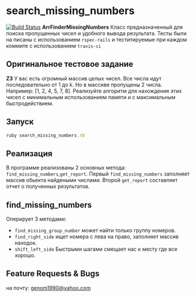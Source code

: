# search_missing_numbers
[![Build Status](https://travis-ci.org/Rattt/search_missing_numbers.svg?branch=master)](https://travis-ci.org/Rattt/search_missing_numbers) 
**ArrFinderMissingNumbers** Класс предназначенный для поиска пропущенных чисел и удобного вывода результата.
Тесты были на писаны с использованием `rspec-rails` и теститируемые при каждом коммите с использованием `travis-ci`

## Оригинальное тестовое задание
**Z3**
У вас есть огромный массив целых чисел. Все числа идут последовательно от 1 до k. Но в массиве пропущены 2 числа. Например: [1, 2, 4, 5, 7, 8]. Реализуйте алгоритм для нахождения этих чисел с минимальным использованием памяти и с максимальным быстродействием. 


## Запуск
```ruby
ruby search_missing_numbers.rb
```

## Реализация
В программе реализованы 2 основных метода: `find_missing_numbers`,`get_report`.
Первый `find_missing_numbers` заполняет массив обьекта найдеными числами. 
Второй `get_report` составляет отчет о полученных результатов.


## find_missing_numbers
Оперирует 3 методами: 

* `find_missing_group_number`  может найти только группу номеров.
* `find_right_side` ищет номера с лева на право, заполняет массив находок.
* `shift_left_side` Быстрыми шагами смещает нас к месту где все хорошо.   


## Feature Requests & Bugs
на почту: genom1990@yahoo.com


